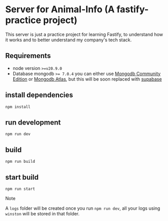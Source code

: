 # Server for Animal-Info (A fastify-practice project)

This server is just a practice project for learning Fastify, to understand how it works and to better understand my company's tech stack.

## Requirements

- node version `>=v20.9.0`
- Database mongodb `>= 7.0.4` you can either use [Mongodb Community Edition](https://www.mongodb.com/try/download/community) or [Mongodb Atlas](https://www.mongodb.com/products/platform/atlas-database), but this will be soon replaced with [supabase](https://supabase.com/)

## install dependencies

```
npm install
```

## run development

```
npm run dev
```

## build

```
npm run build
```

## start build

```
npm run start
```

> [!NOTE]
> A `logs` folder will be created once you run `npm run dev`, all your logs using `winston` will be stored in that folder.
